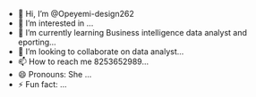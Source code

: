 - 👋 Hi, I’m @Opeyemi-design262
- 👀 I’m interested in ...
- 🌱 I’m currently learning Business intelligence data analyst and eporting...
- 💞️ I’m looking to collaborate on data analyst...
- 📫 How to reach me 8253652989...
- 😄 Pronouns: She ...
- ⚡ Fun fact: ...

<!---
Opeyemi-design262/Opeyemi-design262 is a ✨ special ✨ repository because its `README.md` (this file) appears on your GitHub profile.
You can click the Preview link to take a look at your changes.
--->
